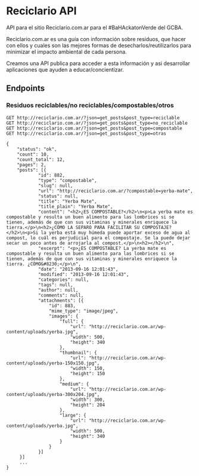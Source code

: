 Reciclario API
==============

API para el sitio Reciclario.com.ar para el #BaHAckatonVerde del GCBA.

Reciclario.com.ar es una guía con información sobre residuos, que hacer con ellos y cuales son las mejores formas de desecharlos/reutilizarlos para minimizar el impacto ambiental de cada persona.

Creamos una API publica para acceder a esta información y asi desarrollar aplicaciones que ayuden a educar/concientizar.


## Endpoints

### Residuos reciclables/no reciclables/compostables/otros

```
GET http://reciclario.com.ar/?json=get_posts&post_type=reciclable
GET http://reciclario.com.ar/?json=get_posts&post_type=no_reciclable
GET http://reciclario.com.ar/?json=get_posts&post_type=compostable
GET http://reciclario.com.ar/?json=get_posts&post_type=otras
```

```
{
    "status": "ok",
    "count": 10,
    "count_total": 12,
    "pages": 2,
    "posts": [{
            "id": 882,
            "type": "compostable",
            "slug": null,
            "url": "http://reciclario.com.ar/?compostable=yerba-mate",
            "status": null,
            "title": "Yerba Mate",
            "title_plain": "Yerba Mate",
            "content": "<h2>¿ES COMPOSTABLE?</h2>\n<p>La yerba mate es compostable y resulta un buen alimento para las lombrices si se tienen, además de que con sus vitaminas y minerales enriquece la tierra.</p>\n<h2>¿CÓMO LA SEPARO PARA FACILITAR SU COMPOSTAJE?</h2>\n<p>Si la yerba está muy húmeda puede aportar exceso de agua al compost, lo cuál es perjudicial para el compostaje. Se la puede dejar secar un poco antes de arrojarla al compost.</p>\n<h2></h2>\n",
            "excerpt": "<p>¿ES COMPOSTABLE? La yerba mate es compostable y resulta un buen alimento para las lombrices si se tienen, además de que con sus vitaminas y minerales enriquece la tierra. ¿CÓMO&#8230;</p>\n",
            "date": "2013-09-16 12:01:43",
            "modified": "2013-09-16 12:01:43",
            "categories": null,
            "tags": null,
            "author": null,
            "comments": null,
            "attachments": [{
                "id": 883,
                "mime_type": "image/jpeg",
                "images": {
                    "full": {
                        "url": "http://reciclario.com.ar/wp-content/uploads/yerba.jpg",
                        "width": 500,
                        "height": 340
                    },
                    "thumbnail": {
                        "url": "http://reciclario.com.ar/wp-content/uploads/yerba-150x150.jpg",
                        "width": 150,
                        "height": 150
                    },
                    "medium": {
                        "url": "http://reciclario.com.ar/wp-content/uploads/yerba-300x204.jpg",
                        "width": 300,
                        "height": 204
                    },
                    "large": {
                        "url": "http://reciclario.com.ar/wp-content/uploads/yerba.jpg",
                        "width": 500,
                        "height": 340
                    }
                }
            }]
     }]
     ...
}



